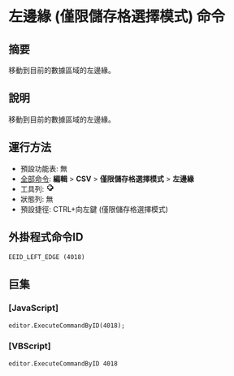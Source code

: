 # 左邊緣 (僅限儲存格選擇模式) 命令

## 摘要

移動到目前的數據區域的左邊緣。

## 說明

移動到目前的數據區域的左邊緣。

## 運行方法

- 預設功能表: 無
- [全部命令](../tools/all_commands): **編輯** \> **CSV** \> **僅限儲存格選擇模式** \> **左邊緣**
- 工具列: ![](../../images/cell_selection_mode.png)
- 狀態列: 無
- 預設捷徑: CTRL+向左鍵 (僅限儲存格選擇模式)

## 外掛程式命令ID

```
EEID_LEFT_EDGE (4018)
```

## 巨集

### \[JavaScript\]

```
editor.ExecuteCommandByID(4018);
```

### \[VBScript\]

```
editor.ExecuteCommandByID 4018
```

